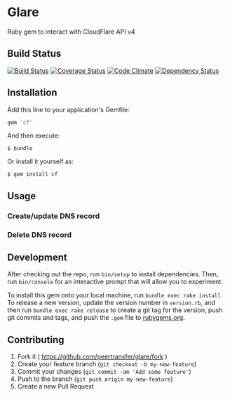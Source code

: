 # Glare

Ruby gem to interact with CloudFlare API v4

## Build Status

[![Build Status](https://travis-ci.org/peertransfer/cf.svg?branch=master)](https://travis-ci.org/peertransfer/cf)
[![Coverage Status](https://coveralls.io/repos/github/peertransfer/glare/badge.svg?branch=master)](https://coveralls.io/github/peertransfer/cf?branch=master)
[![Code Climate](https://codeclimate.com/github/peertransfer/glare/badges/gpa.svg)](https://codeclimate.com/github/peertransfer/cf)
[![Dependency Status](https://gemnasium.com/peertransfer/cf.svg)](https://gemnasium.com/peertransfer/cf)

## Installation

Add this line to your application's Gemfile:

```ruby
gem 'cf'
```

And then execute:

    $ bundle

Or install it yourself as:

    $ gem install cf

## Usage

### Create/update DNS record

### Delete DNS record

## Development

After checking out the repo, run `bin/setup` to install dependencies. Then, run `bin/console` for an interactive prompt that will allow you to experiment.

To install this gem onto your local machine, run `bundle exec rake install`. To release a new version, update the version number in `version.rb`, and then run `bundle exec rake release` to create a git tag for the version, push git commits and tags, and push the `.gem` file to [rubygems.org](https://rubygems.org).

## Contributing

1. Fork it ( https://github.com/peertransfer/glare/fork )
2. Create your feature branch (`git checkout -b my-new-feature`)
3. Commit your changes (`git commit -am 'Add some feature'`)
4. Push to the branch (`git push origin my-new-feature`)
5. Create a new Pull Request
